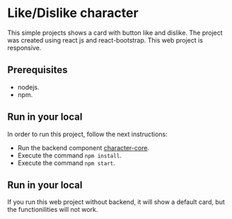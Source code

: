 # Like/Dislike character

This simple projects shows a card with button like and dislike.
The project was created using react js and react-bootstrap.
This web project is responsive.

## Prerequisites

* nodejs.
* npm.


## Run in your local

In order to run this project, follow the next instructions:
* Run the backend component [character-core](https://github.com/Billgeorge/blue-challenge).
* Execute the command `npm install`.
* Execute the command `npm start`.

## Run in your local

If you run this web project without backend, it will show a default card, but the functionilities will not work.